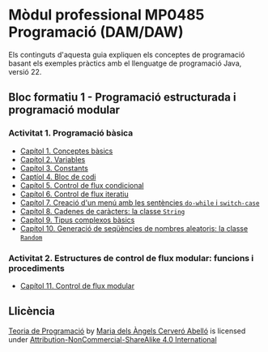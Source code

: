 # Mòdul professional MP0485 Programació (DAM/DAW)

Els continguts d'aquesta guia expliquen els conceptes de programació basant els exemples pràctics amb el llenguatge de programació Java, versió 22.

## Bloc formatiu 1 - Programació estructurada i programació modular

### Activitat 1. Programació bàsica
* [Capítol 1. Conceptes bàsics](book/chapter1.md)
* [Capítol 2. Variables](book/chapter2.md)
* [Capítol 3. Constants](book/chapter3.md)
* [Captíol 4. Bloc de codi](book/chapter4.md)
* [Capítol 5. Control de flux condicional](book/chapter5.md)
* [Capítol 6. Control de flux iteratiu](book/chapter6.md)
* [Capítol 7. Creació d'un menú amb les sentències `do-while` i `switch-case`](book/chapter7.md)
* [Capítol 8. Cadenes de caràcters: la classe `String`](book/chapter8.md)
* [Capítol 9. Tipus complexos bàsics](book/chapter9.md)
* [Capítol 10. Generació de seqüències de nombres aleatoris: la classe `Random`](book/chapter10.md)

### Activitat 2. Estructures de control de flux modular: funcions i procediments
* [Capítol 11. Control de flux modular](book/chapter11.md)


## Llicència
 <p xmlns:cc="http://creativecommons.org/ns#" xmlns:dct="http://purl.org/dc/terms/"><a property="dct:title" rel="cc:attributionURL" href="https://macervero.gitbook.io/teoria-de-programacio/">Teoria de Programació</a> by <a rel="cc:attributionURL dct:creator" property="cc:attributionName" href="https://www.linkedin.com/in/macervero/">Maria dels Àngels Cerveró Abelló</a> is licensed under <a href="http://creativecommons.org/licenses/by-nc-sa/4.0/?ref=chooser-v1" target="_blank" rel="license noopener noreferrer" style="display:inline-block;">Attribution-NonCommercial-ShareAlike 4.0 International<img width="12";style="margin-left:3px;vertical-align:text-bottom;" src="https://mirrors.creativecommons.org/presskit/icons/cc.svg?ref=chooser-v1"><img width="12";style="margin-left:3px;vertical-align:text-bottom;" src="https://mirrors.creativecommons.org/presskit/icons/by.svg?ref=chooser-v1"><img width="12";style="margin-left:3px;vertical-align:text-bottom;" src="https://mirrors.creativecommons.org/presskit/icons/nc.svg?ref=chooser-v1"><img width="12";style="margin-left:3px;vertical-align:text-bottom;" src="https://mirrors.creativecommons.org/presskit/icons/sa.svg?ref=chooser-v1"></a></p> 